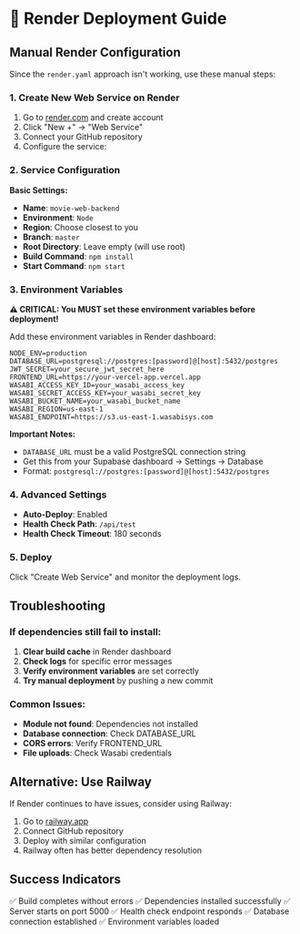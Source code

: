 # 🚀 Render Deployment Guide

## Manual Render Configuration

Since the `render.yaml` approach isn't working, use these manual steps:

### 1. Create New Web Service on Render

1. Go to [render.com](https://render.com) and create account
2. Click "New +" → "Web Service"
3. Connect your GitHub repository
4. Configure the service:

### 2. Service Configuration

**Basic Settings:**
- **Name**: `movie-web-backend`
- **Environment**: `Node`
- **Region**: Choose closest to you
- **Branch**: `master`
- **Root Directory**: Leave empty (will use root)
- **Build Command**: `npm install`
- **Start Command**: `npm start`

### 3. Environment Variables

**⚠️ CRITICAL: You MUST set these environment variables before deployment!**

Add these environment variables in Render dashboard:

```
NODE_ENV=production
DATABASE_URL=postgresql://postgres:[password]@[host]:5432/postgres
JWT_SECRET=your_secure_jwt_secret_here
FRONTEND_URL=https://your-vercel-app.vercel.app
WASABI_ACCESS_KEY_ID=your_wasabi_access_key
WASABI_SECRET_ACCESS_KEY=your_wasabi_secret_key
WASABI_BUCKET_NAME=your_wasabi_bucket_name
WASABI_REGION=us-east-1
WASABI_ENDPOINT=https://s3.us-east-1.wasabisys.com
```

**Important Notes:**
- `DATABASE_URL` must be a valid PostgreSQL connection string
- Get this from your Supabase dashboard → Settings → Database
- Format: `postgresql://postgres:[password]@[host]:5432/postgres`

### 4. Advanced Settings

- **Auto-Deploy**: Enabled
- **Health Check Path**: `/api/test`
- **Health Check Timeout**: 180 seconds

### 5. Deploy

Click "Create Web Service" and monitor the deployment logs.

## Troubleshooting

### If dependencies still fail to install:

1. **Clear build cache** in Render dashboard
2. **Check logs** for specific error messages
3. **Verify environment variables** are set correctly
4. **Try manual deployment** by pushing a new commit

### Common Issues:

- **Module not found**: Dependencies not installed
- **Database connection**: Check DATABASE_URL
- **CORS errors**: Verify FRONTEND_URL
- **File uploads**: Check Wasabi credentials

## Alternative: Use Railway

If Render continues to have issues, consider using Railway:

1. Go to [railway.app](https://railway.app)
2. Connect GitHub repository
3. Deploy with similar configuration
4. Railway often has better dependency resolution

## Success Indicators

✅ Build completes without errors
✅ Dependencies installed successfully
✅ Server starts on port 5000
✅ Health check endpoint responds
✅ Database connection established
✅ Environment variables loaded 